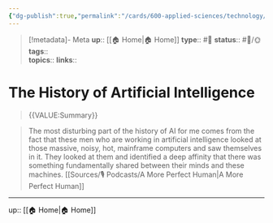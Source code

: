 ```yaml
---
{"dg-publish":true,"permalink":"/cards/600-applied-sciences/technology/ai/the-history-of-artificial-intelligence/","title":"The History of Artificial Intelligence"}
---
```


> [!metadata]- Meta
> **up**:: [[🏠 Home\|🏠 Home]]
> **type**:: #📝 
> **status**:: #📝/🌞
> **tags**::  
> **topics**:: 
> **links**::


# The History of Artificial Intelligence

> {{VALUE:Summary}}


> The most disturbing part of the history of AI for me comes from the fact that these men who are working in artificial intelligence looked at those massive, noisy, hot, mainframe computers and saw themselves in it. They looked at them and identified a deep affinity that there was something fundamentally shared between their minds and these machines. [[Sources/🎙 Podcasts/A More Perfect Human\|A More Perfect Human]]

---
up:: [[🏠 Home\|🏠 Home]]

